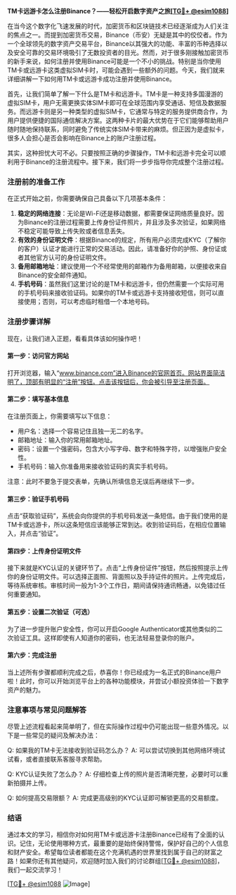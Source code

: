 **TM卡远游卡怎么注册Binance？——轻松开启数字资产之旅[[TG💪+ @esim1088](https://t.me/s/esim1088)]**

在当今这个数字化飞速发展的时代，加密货币和区块链技术已经逐渐成为人们关注的焦点之一。而提到加密货币交易，Binance（币安）无疑是其中的佼佼者。作为一个全球领先的数字资产交易平台，Binance以其强大的功能、丰富的币种选择以及安全可靠的交易环境吸引了无数投资者的目光。然而，对于很多刚接触加密货币的新手来说，如何注册并使用Binance可能是一个不小的挑战。特别是当你使用TM卡或远游卡这类虚拟SIM卡时，可能会遇到一些额外的问题。今天，我们就来详细讲解一下如何用TM卡或远游卡成功注册并使用Binance。

首先，让我们简单了解一下什么是TM卡和远游卡。TM卡是一种支持多国漫游的虚拟SIM卡，用户无需更换实体SIM卡即可在全球范围内享受通话、短信及数据服务。而远游卡则是另一种类型的虚拟SIM卡，它通常与特定的服务提供商合作，为用户提供便捷的国际通信解决方案。这两种卡片的最大优势在于它们能够帮助用户随时随地保持联系，同时避免了传统实体SIM卡带来的麻烦。但正因为是虚拟卡，很多人会担心是否会影响在Binance上的账户注册过程。

其实，这种担忧大可不必。只要按照正确的步骤操作，TM卡和远游卡完全可以顺利用于Binance的注册流程中。接下来，我们将一步步指导你完成整个注册过程。

### 注册前的准备工作

在正式开始之前，你需要确保自己具备以下几项基本条件：

1. **稳定的网络连接**：无论是Wi-Fi还是移动数据，都需要保证网络质量良好。因为Binance的注册过程需要上传身份证件照片，并且涉及多次验证，如果网络不稳定可能导致上传失败或者信息丢失。
2. **有效的身份证明文件**：根据Binance的规定，所有用户必须完成KYC（了解你的客户）认证才能进行正常的交易活动。因此，请准备好你的护照、身份证或者其他官方认可的身份证明文件。
3. **备用邮箱地址**：建议使用一个不经常使用的邮箱作为备用邮箱，以便接收来自Binance的安全邮件通知。
4. **手机号码**：虽然我们这里讨论的是TM卡和远游卡，但仍然需要一个实际可用的手机号码来接收验证码。如果你的TM卡或远游卡支持接收短信，则可以直接使用；否则，可以考虑临时租借一个本地号码。

### 注册步骤详解

现在，让我们进入正题，看看具体该如何操作吧！

#### 第一步：访问官方网站

打开浏览器，输入“www.binance.com”进入Binance的官网首页。网站界面简洁明了，顶部有明显的“注册”按钮。点击该按钮后，你会被引导至注册页面。

#### 第二步：填写基本信息

在注册页面上，你需要填写以下信息：
- 用户名：选择一个容易记住且独一无二的名字。
- 邮箱地址：输入你的常用邮箱地址。
- 密码：设置一个强密码，包含大小写字母、数字和特殊字符，以增强账户安全性。
- 手机号码：输入你准备用来接收验证码的真实手机号码。

注意：此时不要急于提交表单，先确认所填信息无误后再继续下一步。

#### 第三步：验证手机号码

点击“获取验证码”，系统会向你提供的手机号码发送一条短信。由于我们使用的是TM卡或远游卡，所以这条短信应该能够正常到达。收到验证码后，在相应位置输入，并点击“验证”。

#### 第四步：上传身份证明文件

接下来就是KYC认证的关键环节了。点击“上传身份证件”按钮，然后按照提示上传你的身份证明文件。可以选择正面照、背面照以及手持证件的照片。上传完成后，等待系统审核。审核时间一般为1-3个工作日，期间请保持通讯畅通，以免错过任何重要通知。

#### 第五步：设置二次验证（可选）

为了进一步提升账户安全性，你可以开启Google Authenticator或其他类似的二次验证工具。这样即使有人知道你的密码，也无法轻易登录你的账户。

#### 第六步：完成注册

当上述所有步骤都顺利完成之后，恭喜你！你已经成为一名正式的Binance用户啦！此时，你可以开始浏览平台上的各种功能模块，并尝试小额投资体验一下数字资产的魅力。

### 注意事项与常见问题解答

尽管上述流程看起来简单明了，但在实际操作过程中仍可能出现一些意外情况。以下是一些常见的疑问及解决办法：

Q: 如果我的TM卡无法接收到验证码怎么办？
A: 可以尝试切换到其他网络环境试试看，或者直接联系客服寻求帮助。

Q: KYC认证失败了怎么办？
A: 仔细检查上传的照片是否清晰完整，必要时可以重新拍摄并上传。

Q: 如何提高交易限额？
A: 完成更高级别的KYC认证即可解锁更高的交易额度。

### 结语

通过本文的学习，相信你对如何用TM卡或远游卡注册Binance已经有了全面的认识。记住，无论使用哪种方式，最重要的是始终保持警惕，保护好自己的个人信息和财产安全。希望每位读者都能在这个充满机遇的世界里找到属于自己的财富之路！如果你还有其他疑问，欢迎随时加入我们的讨论群组[[TG💪+ @esim1088](https://t.me/s/esim1088)]，我们一起交流学习！

[[TG💪+ @esim1088](https://t.me/s/esim1088) ![Image](https://i.postimg.cc/4NQfJmqS/Snipaste-2025-05-13-00-14-12.png)]